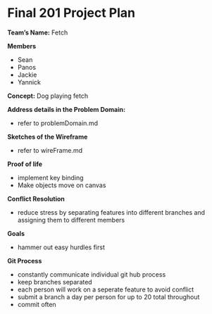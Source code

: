 # Final 201 Project Plan
**Team’s Name:**
Fetch
	
**Members**
* Sean
* Panos
* Jackie
* Yannick

**Concept:**
Dog playing fetch

**Address details in the Problem Domain:**

* refer to problemDomain.md

**Sketches of the Wireframe**

* refer to wireFrame.md

**Proof of life**
* implement key binding
* Make objects move on canvas

**Conflict Resolution**

* reduce stress by separating features into different branches and assigning them to different members

**Goals**
* hammer out easy hurdles first

**Git Process**
* constantly communicate individual git hub process
* keep branches separated
* each person will work on a seperate feature to avoid conflict
* submit a branch a day per person for up to 20 total throughout
* commit often